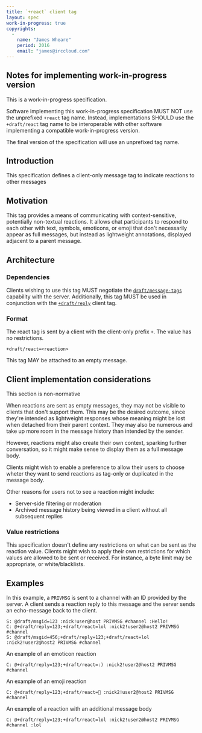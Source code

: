 ```yaml
---
title: `+react` client tag
layout: spec
work-in-progress: true
copyrights:
  -
    name: "James Wheare"
    period: 2016
    email: "james@irccloud.com"
---
```


## Notes for implementing work-in-progress version

This is a work-in-progress specification.

Software implementing this work-in-progress specification MUST NOT use the
unprefixed `+react` tag name. Instead, implementations SHOULD use the
`+draft/react` tag name to be interoperable with other software
implementing a compatible work-in-progress version.

The final version of the specification will use an unprefixed tag name.

## Introduction

This specification defines a client-only message tag to indicate reactions to other messages

## Motivation

This tag provides a means of communicating with context-sensitive, potentially non-textual reactions. It allows chat participants to respond to each other with text, symbols, emoticons, or emoji that don't necessarily appear as full messages, but instead as lightweight annotations, displayed adjacent to a parent message.

## Architecture

### Dependencies

Clients wishing to use this tag MUST negotiate the [`draft/message-tags`](../core/message-tags-3.3.html) capability with the server. Additionally, this tag MUST be used in conjunction with the [`+draft/reply`](./reply.html) client tag.

### Format

The react tag is sent by a client with the client-only prefix `+`. The value has no restrictions.

    +draft/react=<reaction>

This tag MAY be attached to an empty message.

## Client implementation considerations

This section is non-normative

When reactions are sent as empty messages, they may not be visible to clients that don't support them. This may be the desired outcome, since they're intended as lightweight responses whose meaning might be lost when detached from their parent context. They may also be numerous and take up more room in the message history than intended by the sender.

However, reactions might also create their own context, sparking further conversation, so it might make sense to display them as a full message body.

Clients might wish to enable a preference to allow their users to choose wheter they want to send reactions as tag-only or duplicated in the message body.

Other reasons for users not to see a reaction might include:

* Server-side filtering or moderation
* Archived message history being viewed in a client without all subsequent replies

### Value restrictions

This specification doesn't define any restrictions on what can be sent as the reaction value. Clients might wish to apply their own restrictions for which values are allowed to be sent or received. For instance, a byte limit may be appropriate, or white/blacklists.

## Examples

In this example, a `PRIVMSG` is sent to a channel with an ID provided by the server. A client sends a reaction reply to this message and the server sends an echo-message back to the client.

    S: @draft/msgid=123 :nick!user@host PRIVMSG #channel :Hello!
    C: @+draft/reply=123;+draft/react=lol :nick2!user2@host2 PRIVMSG #channel
    S: @draft/msgid=456;+draft/reply=123;+draft/react=lol :nick2!user2@host2 PRIVMSG #channel

An example of an emoticon reaction

    C: @+draft/reply=123;+draft/react=:) :nick2!user2@host2 PRIVMSG #channel

An example of an emoji reaction

    C: @+draft/reply=123;+draft/react=👋 :nick2!user2@host2 PRIVMSG #channel

An example of a reaction with an additional message body

    C: @+draft/reply=123;+draft/react=lol :nick2!user2@host2 PRIVMSG #channel :lol
